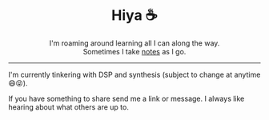 <h1 align="center">
  Hiya ☕
</h1>

<p align="center">
  I'm roaming around learning all I can along the way. 
  <br />Sometimes I take <a href="https://burningdaylight.io">notes</a> as I go.
</p>

---

I'm currently tinkering with DSP and synthesis (subject to change at anytime 😄😝).

If you have something to share send me a link or message. I always like hearing about what others are up to.

